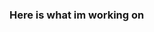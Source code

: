 ### Here is what im working on 

<!--
**ahmed-zein7/ahmed-zein7** is a ✨ _special_ ✨ repository because its `README.md` (this file) appears on your GitHub profile.

Here are some ideas to get you started:

- 🔭 I’m currently working on ITI Scholarship
- 🌱 I’m currently learning AI track
-->
